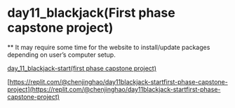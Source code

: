 # day11_blackjack(First phase capstone project)

** It may require some time for the website to install/update packages depending on user’s computer setup.

[day_11_blackjack-start(first phase capstone project)](https://replit.com/@chenjinghao/day11blackjack-startfirst-phase-capstone-project)

[https://replit.com/@chenjinghao/day11blackjack-startfirst-phase-capstone-project](https://replit.com/@chenjinghao/day11blackjack-startfirst-phase-capstone-project)